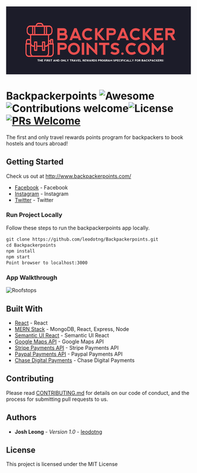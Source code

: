 ![Backpackerpoints Logo](https://github.com/leodotng/Backpackerpoints/blob/master/src/images/bpack.png)
# Backpackerpoints ![Awesome](https://cdn.rawgit.com/sindresorhus/awesome/d7305f38d29fed78fa85652e3a63e154dd8e8829/media/badge.svg)![Contributions welcome](https://img.shields.io/badge/contributions-welcome-orange.svg)![License](https://img.shields.io/badge/license-MIT-blue.svg)[![PRs Welcome](https://img.shields.io/badge/PRs-welcome-brightgreen.svg?style=flat-square)](http://makeapullrequest.com)
The first and only travel rewards points program for backpackers to book hostels and tours abroad!

## Getting Started

Check us out at http://www.backpackerpoints.com/
* [Facebook](https://facebook.com/backpackerpoints) - Facebook
* [Instagram](http://www.instagram.com/backpackerpoints) - Instagram
* [Twitter](http://www.twitter.com/backpackerpts) - Twitter


### Run Project Locally

Follow these steps to run the backpackerpoints app locally.

```
git clone https://github.com/leodotng/Backpackerpoints.git
cd Backpackerpoints
npm install
npm start
Point browser to localhost:3000
```
### App Walkthrough
![Roofstops]()

## Built With

* [React](https://reactjs.org/) - React
* [MERN Stack](http://mern.io/) - MongoDB, React, Express, Node
* [Semantic UI React](https://react.semantic-ui.com/introduction) - Semantic UI React
* [Google Maps API](https://developers.google.com/maps/) - Google Maps API
* [Stripe Payments API](https://stripe.com/) - Stripe Payments API
* [Paypal Payments API](https://www.paypal.com/us/home) - Paypal Payments API
* [Chase Digital Payments](https://www.chase.com/digital/digital-payments) - Chase Digital Payments


## Contributing

Please read [CONTRIBUTING.md](https://gist.github.com/PurpleBooth/b24679402957c63ec426) for details on our code of conduct, and the process for submitting pull requests to us. 

## Authors

* **Josh Leong** - *Version 1.0* - [leodotng](https://github.com/leodotng)

## License

This project is licensed under the MIT License

